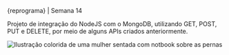{reprograma} | Semana 14

Projeto de integração do NodeJS com o MongoDB, utilizando GET, POST, PUT e DELETE, por meio de alguns APIs criados anteriormente. 

![Ilustração colorida de uma mulher sentada com notbook sobre as pernas](https://blog.locaweb.com.br/wp-content/uploads/2016/06/Dia-internacional-da-mulher.png)
